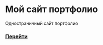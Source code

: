 # Мой сайт портфолио
Одностраничный сайт портфолио

### [Перейти](https://egorrya.github.io/portfolio-landing/)
